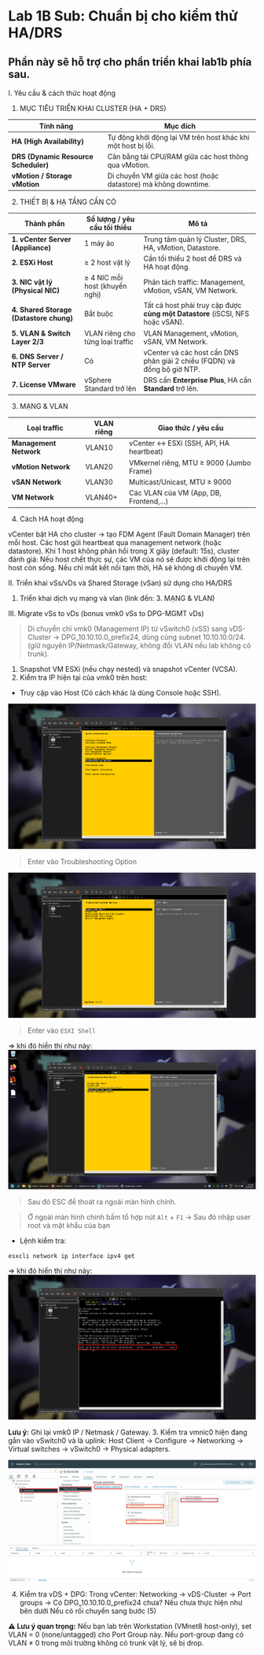 # Lab 1B Sub: Chuẩn bị cho kiểm thử HA/DRS
## Phần này sẽ hỗ trợ cho phần triển khai lab1b phía sau.

I. Yêu cầu & cách thức hoạt động
1. MỤC TIÊU TRIỂN KHAI CLUSTER (HA + DRS)

| Tính năng                            | Mục đích                                                       |
| ------------------------------------ | -------------------------------------------------------------- |
| **HA (High Availability)**           | Tự động khởi động lại VM trên host khác khi một host bị lỗi.   |
| **DRS (Dynamic Resource Scheduler)** | Cân bằng tải CPU/RAM giữa các host thông qua vMotion.          |
| **vMotion / Storage vMotion**        | Di chuyển VM giữa các host (hoặc datastore) mà không downtime. |

2. THIẾT BỊ & HẠ TẦNG CẦN CÓ

| Thành phần                              | Số lượng / yêu cầu tối thiểu     | Mô tả                                                                         |
| --------------------------------------- | -------------------------------- | ----------------------------------------------------------------------------- |
| **1. vCenter Server (Appliance)**       | 1 máy ảo                         | Trung tâm quản lý Cluster, DRS, HA, vMotion, Datastore.                       |
| **2. ESXi Host**                        | ≥ 2 host vật lý                  | Cần tối thiểu 2 host để DRS và HA hoạt động.                                  |
| **3. NIC vật lý (Physical NIC)**        | ≥ 4 NIC mỗi host (khuyến nghị)   | Phân tách traffic: Management, vMotion, vSAN, VM Network.                     |
| **4. Shared Storage (Datastore chung)** | Bắt buộc                         | Tất cả host phải truy cập được **cùng một Datastore** (iSCSI, NFS hoặc vSAN). |
| **5. VLAN & Switch Layer 2/3**          | VLAN riêng cho từng loại traffic | VLAN Management, vMotion, vSAN, VM Network.                                   |
| **6. DNS Server / NTP Server**          | Có                               | vCenter và các host cần DNS phân giải 2 chiều (FQDN) và đồng bộ giờ NTP.      |
| **7. License VMware**                   | vSphere Standard trở lên         | DRS cần **Enterprise Plus**, HA cần **Standard** trở lên.                     |

3. MẠNG & VLAN

| Loại traffic           | VLAN riêng | Giao thức / yêu cầu                      |
| ---------------------- | ---------- | ---------------------------------------- |
| **Management Network** | VLAN10     | vCenter ↔ ESXi (SSH, API, HA heartbeat)  |
| **vMotion Network**    | VLAN20     | VMkernel riêng, MTU ≥ 9000 (Jumbo Frame) |
| **vSAN Network**       | VLAN30     | Multicast/Unicast, MTU ≥ 9000            |
| **VM Network**         | VLAN40+    | Các VLAN của VM (App, DB, Frontend,...)  |

4. Cách HA hoạt động

vCenter bật HA cho cluster → tạo FDM Agent (Fault Domain Manager) trên mỗi host.
Các host gửi heartbeat qua management network (hoặc datastore).
Khi 1 host không phản hồi trong X giây (default: 15s), cluster đánh giá:
Nếu host chết thực sự, các VM của nó sẽ được khởi động lại trên host còn sống.
Nếu chỉ mất kết nối tạm thời, HA sẽ không di chuyển VM.

II. Triển khai vSs/vDs và Shared Storage (vSan) sử dụng cho HA/DRS
1. Triển khai dịch vụ mạng và vlan (link đến: 3. MẠNG & VLAN)


III. Migrate vSs to vDs (bonus vmk0 vSs to DPG-MGMT vDs)

> Di chuyển chỉ vmk0 (Management IP) từ vSwitch0 (vSS) sang vDS-Cluster → DPG_10.10.10.0_prefix24, dùng cùng subnet 10.10.10.0/24.
> (giữ nguyên IP/Netmask/Gateway, không đổi VLAN nếu lab không có trunk).

1. Snapshot VM ESXi (nếu chạy nested) và snapshot vCenter (VCSA).
2. Kiểm tra IP hiện tại của vmk0 trên host:
- Truy cập vào Host (Có cách khác là dùng Console hoặc SSH).

![iiibuoc1](/img/lab1b-iii-buoc1.png)

> Enter vào Troubleshooting Option

![iiibuoc2](/img/lab1b-iii-buoc2.png)

> Enter vào `ESXI Shell`

=> khi đó hiển thị như này:
![iiibuoc3](/img/lab1b-iii-buoc3.png)

> Sau đó ESC để thoát ra ngoài màn hình chính.

> Ở ngoài màn hình chính bấm tổ hợp nút `Alt` + `F1` -> Sau đó nhập user root và mật khẩu của bạn

- Lệnh kiểm tra:
```shell
esxcli network ip interface ipv4 get
```
=> khi đó hiển thị như này:
![iiibuoc4](/img/lab1b-iii-buoc4.png)

**Lưu ý:** Ghi lại vmk0 IP / Netmask / Gateway.
3. Kiểm tra vmnic0 hiện đang gắn vào vSwitch0 và là uplink:
 Host Client → Configure → Networking → Virtual switches → vSwitch0 → Physical adapters.

![iiibuoc5](/img/lab1b-iii-buoc5.png)


4. Kiểm tra vDS + DPG:
Trong vCenter: Networking → vDS-Cluster → Port groups → Có DPG_10.10.10.0_prefix24 chưa?
Nếu chưa thực hiện như bên dưới
Nếu có rồi chuyển sang bước (5)

**⚠️ Lưu ý quan trọng:** Nếu bạn lab trên Workstation (VMnet8 host-only), set VLAN = 0 (none/untagged) cho Port Group này. Nếu port-group đang có VLAN ≠ 0 trong môi trường không có trunk vật lý, sẽ bị drop.